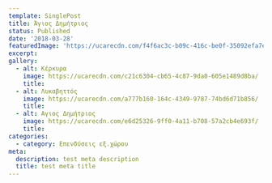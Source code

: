 ```yaml
---
template: SinglePost
title: Άγιος Δημήτριος
status: Published
date: '2018-03-28'
featuredImage: 'https://ucarecdn.com/f4f6ac3c-b09c-416c-be0f-35092efa7ef6/'
excerpt:
gallery:
  - alt: Κέρκυρα
    image: https://ucarecdn.com/c21c6304-cb65-4c87-9da0-605e1489d8ba/
    title:
  - alt: Λυκαβηττός
    image: https://ucarecdn.com/a777b160-164c-4349-9787-74bd6d71b856/
    title:
  - alt: Αγιος Δημήτριος
    image: https://ucarecdn.com/e6d25326-9ff0-4a11-b708-57a2cb4e693f/
    title:
categories:
  - category: Επενδύσεις εξ.χώρου
meta:
  description: test meta description
  title: test meta title
---
```

